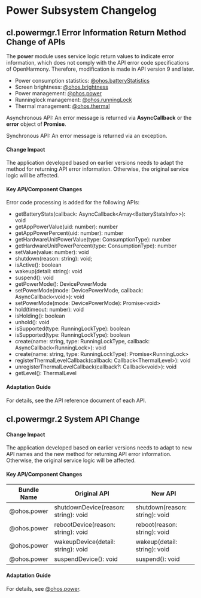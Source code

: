 # Power Subsystem Changelog

## cl.powermgr.1 Error Information Return Method Change of APIs

The **power** module uses service logic return values to indicate error information, which does not comply with the API error code specifications of OpenHarmony. Therefore, modification is made in API version 9 and later.

- Power consumption statistics: [@ohos.batteryStatistics](../../../application-dev/reference/apis/js-apis-batteryStatistics.md)
 - Screen brightness: [@ohos.brightness](../../../application-dev/reference/apis/js-apis-brightness.md)
 - Power management: [@ohos.power](../../../application-dev/reference/apis/js-apis-power.md)
 - Runninglock management: [@ohos.runningLock](../../../application-dev/reference/apis/js-apis-runninglock.md)
 - Thermal management: [@ohos.thermal](../../../application-dev/reference/apis/js-apis-thermal.md)

Asynchronous API: An error message is returned via **AsyncCallback** or the **error** object of **Promise**.

Synchronous API: An error message is returned via an exception.

#### Change Impact

The application developed based on earlier versions needs to adapt the method for returning API error information. Otherwise, the original service logic will be affected.

#### Key API/Component Changes

Error code processing is added for the following APIs:
  - getBatteryStats(callback: AsyncCallback<Array&lt;BatteryStatsInfo&gt;>): void
  - getAppPowerValue(uid: number): number
  - getAppPowerPercent(uid: number): number
  - getHardwareUnitPowerValue(type: ConsumptionType): number
  - getHardwareUnitPowerPercent(type: ConsumptionType): number
  - setValue(value: number): void
  - shutdown(reason: string): void;
  - isActive(): boolean
  - wakeup(detail: string): void
  - suspend(): void
  - getPowerMode(): DevicePowerMode
  - setPowerMode(mode: DevicePowerMode, callback: AsyncCallback&lt;void&gt;): void
  - setPowerMode(mode: DevicePowerMode): Promise&lt;void&gt;
  - hold(timeout: number): void
  - isHolding(): boolean
  - unhold(): void
  - isSupported(type: RunningLockType): boolean
  - isSupported(type: RunningLockType): boolean
  - create(name: string, type: RunningLockType, callback: AsyncCallback&lt;RunningLock&gt;): void
  - create(name: string, type: RunningLockType): Promise&lt;RunningLock&gt;
  - registerThermalLevelCallback(callback: Callback&lt;ThermalLevel&gt;): void
  - unregisterThermalLevelCallback(callback?: Callback&lt;void&gt;): void
  - getLevel(): ThermalLevel

#### Adaptation Guide

For details, see the API reference document of each API.
## cl.powermgr.2 System API Change

#### Change Impact

The application developed based on earlier versions needs to adapt to new API names and the new method for returning API error information. Otherwise, the original service logic will be affected.

#### Key API/Component Changes

| Bundle Name       | Original API                              | New API                        |
| ----------- | ------------------------------------ | ------------------------------ |
| @ohos.power | shutdownDevice(reason: string): void | shutdown(reason: string): void |
| @ohos.power | rebootDevice(reason: string): void   | reboot(reason: string): void   |
| @ohos.power | wakeupDevice(detail: string): void   | wakeup(detail: string): void   |
| @ohos.power | suspendDevice(): void                | suspend(): void                |

#### Adaptation Guide

For details, see [@ohos.power](../../../application-dev/reference/apis/js-apis-power.md).
